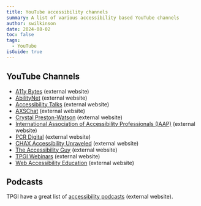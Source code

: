 ```yaml
---
title: YouTube accessibility channels
summary: A list of various accessibility based YouTube channels
author: swilkinson
date: 2024-08-02
toc: false
tags:
  - YouTube
isGuide: true
---
```

## YouTube Channels

* [A11y Bytes](https://www.youtube.com/@A11yBytes) (external website)
* [AbilityNet](https://www.youtube.com/@abilitynet) (external website)
* [Accessibility Talks](https://www.youtube.com/@AccessibilityTalks) (external website)
* [AXSChat](https://www.youtube.com/channel/UCtXmNJEMGmHK9VArQNnvxAw) (external website)
* [Crystal Preston-Watson](https://www.youtube.com/@CrystalPrestonWatson) (external website)
* [](https://www.youtube.com/@GovernmentDigitalService)[International Association of Accessibility Professionals (IAAP)](https://www.youtube.com/@UnitedInAccessibility) (external website)
* [PCR Digital](https://www.youtube.com/@PCRDigital) (external website)
* [CHAX Accessibility Unraveled](https://www.youtube.com/@PDFA) (external website)
* [The Accessibility Guy](https://www.youtube.com/@TheAccessibilityGuy) (external website)
* [TPGI Webinars](https://www.youtube.com/@TPGi2021) (external website)
* [Web Accessibility Education](https://www.youtube.com/@WebAccessibility) (external website)

## Podcasts

TPGI have a great list of [accessibility podcasts](https://www.tpgi.com/digital-accessibility-podcasts/) (external website).
